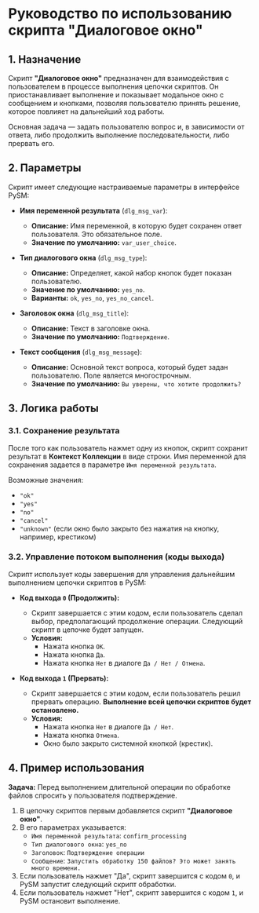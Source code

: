 # Руководство по использованию скрипта "Диалоговое окно"

## 1. Назначение

Скрипт **"Диалоговое окно"** предназначен для взаимодействия с пользователем в процессе выполнения цепочки скриптов. Он приостанавливает выполнение и показывает модальное окно с сообщением и кнопками, позволяя пользователю принять решение, которое повлияет на дальнейший ход работы.

Основная задача — задать пользователю вопрос и, в зависимости от ответа, либо продолжить выполнение последовательности, либо прервать его.

## 2. Параметры

Скрипт имеет следующие настраиваемые параметры в интерфейсе PySM:

-   **Имя переменной результата** (`dlg_msg_var`):
    -   **Описание:** Имя переменной, в которую будет сохранен ответ пользователя. Это обязательное поле.
    -   **Значение по умолчанию:** `var_user_choice`.

-   **Тип диалогового окна** (`dlg_msg_type`):
    -   **Описание:** Определяет, какой набор кнопок будет показан пользователю.
    -   **Значение по умолчанию:** `yes_no`.
    -   **Варианты:** `ok`, `yes_no`, `yes_no_cancel`.

-   **Заголовок окна** (`dlg_msg_title`):
    -   **Описание:** Текст в заголовке окна.
    -   **Значение по умолчанию:** `Подтверждение`.

-   **Текст сообщения** (`dlg_msg_message`):
    -   **Описание:** Основной текст вопроса, который будет задан пользователю. Поле является многострочным.
    -   **Значение по умолчанию:** `Вы уверены, что хотите продолжить?`

## 3. Логика работы

### 3.1. Сохранение результата

После того как пользователь нажмет одну из кнопок, скрипт сохранит результат в **Контекст Коллекции** в виде строки. Имя переменной для сохранения задается в параметре `Имя переменной результата`.

Возможные значения:
-   `"ok"`
-   `"yes"`
-   `"no"`
-   `"cancel"`
-   `"unknown"` (если окно было закрыто без нажатия на кнопку, например, крестиком)

### 3.2. Управление потоком выполнения (коды выхода)

Скрипт использует коды завершения для управления дальнейшим выполнением цепочки скриптов в PySM:

-   **Код выхода `0` (Продолжить):**
    -   Скрипт завершается с этим кодом, если пользователь сделал выбор, предполагающий продолжение операции. Следующий скрипт в цепочке будет запущен.
    -   **Условия:**
        -   Нажата кнопка `OK`.
        -   Нажата кнопка `Да`.
        -   Нажата кнопка `Нет` в диалоге `Да / Нет / Отмена`.

-   **Код выхода `1` (Прервать):**
    -   Скрипт завершается с этим кодом, если пользователь решил прервать операцию. **Выполнение всей цепочки скриптов будет остановлено.**
    -   **Условия:**
        -   Нажата кнопка `Нет` в диалоге `Да / Нет`.
        -   Нажата кнопка `Отмена`.
        -   Окно было закрыто системной кнопкой (крестик).

## 4. Пример использования

**Задача:** Перед выполнением длительной операции по обработке файлов спросить у пользователя подтверждение.

1.  В цепочку скриптов первым добавляется скрипт **"Диалоговое окно"**.
2.  В его параметрах указывается:
    -   `Имя переменной результата`: `confirm_processing`
    -   `Тип диалогового окна`: `yes_no`
    -   `Заголовок`: `Подтверждение операции`
    -   `Сообщение`: `Запустить обработку 150 файлов? Это может занять много времени.`
3.  Если пользователь нажмет "Да", скрипт завершится с кодом `0`, и PySM запустит следующий скрипт обработки.
4.  Если пользователь нажмет "Нет", скрипт завершится с кодом `1`, и PySM остановит выполнение.